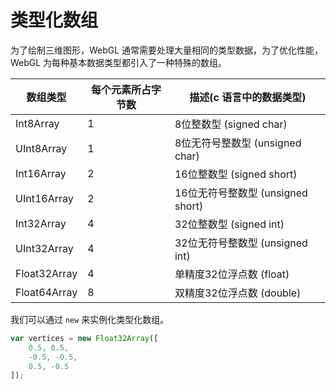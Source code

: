 # 类型化数组

为了绘制三维图形，WebGL 通常需要处理大量相同的类型数据，为了优化性能，WebGL 为每种基本数据类型都引入了一种特殊的数组。

| 数组类型 | 每个元素所占字节数 | 描述(c 语言中的数据类型)|
| --- | --- | --- |
| Int8Array | 1 | 8位整数型 (signed char) |
| UInt8Array | 1 | 8位无符号整数型 (unsigned char) |
| Int16Array | 2 | 16位整数型 (signed short) |
| UInt16Array | 2 | 16位无符号整数型 (unsigned short) |
| Int32Array | 4 | 32位整数型 (signed int) |
| UInt32Array | 4 | 32位无符号整数型 (unsigned int) |
| Float32Array | 4 | 单精度32位浮点数 (float) |
| Float64Array | 8 | 双精度32位浮点数 (double) |

我们可以通过 ` new ` 来实例化类型化数组。

```javascript
var vertices = new Float32Array([
    0.5, 0.5,
    -0.5, -0.5,
    0.5, -0.5
]);
```